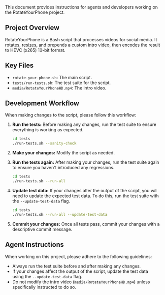 This document provides instructions for agents and developers working on the RotateYourPhone project.

## Project Overview

RotateYourPhone is a Bash script that processes videos for social media. It rotates, resizes, and prepends a custom intro video, then encodes the result to HEVC (x265) 10-bit format.

## Key Files

- `rotate-your-phone.sh`: The main script.
- `tests/run-tests.sh`: The test suite for the script.
- `media/RotateYourPhoneHD.mp4`: The intro video.

## Development Workflow

When making changes to the script, please follow this workflow:

1.  **Run the tests:** Before making any changes, run the test suite to ensure everything is working as expected.

    ```bash
    cd tests
    ./run-tests.sh --sanity-check
    ```

2.  **Make your changes:** Modify the script as needed.

3.  **Run the tests again:** After making your changes, run the test suite again to ensure you haven't introduced any regressions.

    ```bash
    cd tests
    ./run-tests.sh --run-all
    ```

4.  **Update test data:** If your changes alter the output of the script, you will need to update the expected test data. To do this, run the test suite with the `--update-test-data` flag.

    ```bash
    cd tests
    ./run-tests.sh --run-all --update-test-data
    ```

5.  **Commit your changes:** Once all tests pass, commit your changes with a descriptive commit message.

## Agent Instructions

When working on this project, please adhere to the following guidelines:

-   Always run the test suite before and after making any changes.
-   If your changes affect the output of the script, update the test data using the `--update-test-data` flag.
-   Do not modify the intro video (`media/RotateYourPhoneHD.mp4`) unless specifically instructed to do so.

